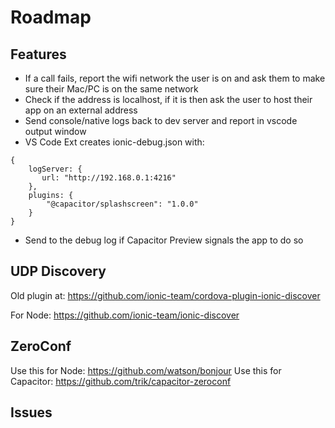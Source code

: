 # Roadmap

## Features

- If a call fails, report the wifi network the user is on and ask them to make sure their Mac/PC is on the same network
- Check if the address is localhost, if it is then ask the user to host their app on an external address
- Send console/native logs back to dev server and report in vscode output window
- VS Code Ext creates ionic-debug.json with:
```
{
    logServer: {
       url: "http://192.168.0.1:4216"
    },
    plugins: {
        "@capacitor/splashscreen": "1.0.0"
    }
}
```
- Send to the debug log if Capacitor Preview signals the app to do so

## UDP Discovery
Old plugin at:
https://github.com/ionic-team/cordova-plugin-ionic-discover

For Node:
https://github.com/ionic-team/ionic-discover

## ZeroConf
Use this for Node: https://github.com/watson/bonjour
Use this for Capacitor: https://github.com/trik/capacitor-zeroconf


## Issues

